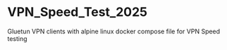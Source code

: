 # VPN_Speed_Test_2025
Gluetun VPN clients with alpine linux docker compose file for VPN Speed testing
